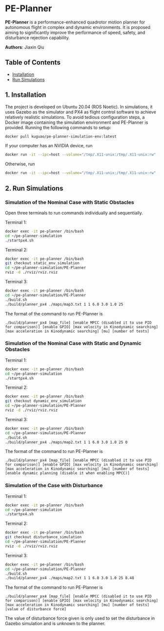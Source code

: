# PE-Planner

**PE-Planner** is a performance-enhanced quadrotor motion planner for autonomous flight in complex and dynamic environments. It is proposed aiming to significantly improve the performance of speed, safety, and disturbance rejection capability.

__Authors__: Jiaxin Qiu

## Table of Contents

* [Installation](#1-installation)
* [Run Simulations](#2-run-simulations)

## 1. Installation
The project is developed on Ubuntu 20.04 (ROS Noetic). In simulations, it uses Gazebo as the simulator and PX4 as flight control software to achieve relatively realistic simulations. To avoid tedious configuration steps, a Docker image containing the simulation environment and PE-Planner is provided. Running the following commands to setup:

```bash
docker pull kuguao/pe-planner-simulation-env:latest
```
If your computer has an NVIDIA device, run
```bash
docker run -it --ipc=host --volume="/tmp/.X11-unix:/tmp/.X11-unix:rw" --gpus all --env="DISPLAY" --env="NVIDIA_DRIVER_CAPABILITIES=all" --env="QT_X11_NO_MITSHM=1" --name="pe-planner" kuguao/pe-planner-simulation-env:latest
```
Otherwise, run
```bash
docker run -it --ipc=host --volume="/tmp/.X11-unix:/tmp/.X11-unix:rw" --env="DISPLAY" --name="pe-planner" kuguao/pe-planner-simulation-env:latest
```

## 2. Run Simulations
### Simulation of the Nominal Case with Static Obstacles
Open three terminals to run commands individually and sequentially.

Terminal 1:
```bash
docker exec -it pe-planner /bin/bash
cd ~/pe-planner-simulation
./startpx4.sh
```
Terminal 2:
```bash
docker exec -it pe-planner /bin/bash
git checkout static_env_simulation
cd ~/pe-planner-simulation/PE-Planner
rviz -d ./rviz/rviz.rviz
```
Terminal 3:
```bash
docker exec -it pe-planner /bin/bash
cd ~/pe-planner-simulation/PE-Planner
./build.sh
./build/planner_px4 ./maps/map3.txt 1 1 6.0 3.0 1.0 25
```
The format of the command to run PE-Planner is 
```
./build/planner_px4 [map_file] [enable MPCC (disabled it to use PID for comparison)] [enable GPIO] [max velocity in Kinodynamic searching] [max acceleration in Kinodynamic searching] [mu] [number of tests]
```

### Simulation of the Nominal Case with Static and Dynamic Obstacles
Terminal 1:
```bash
docker exec -it pe-planner /bin/bash
cd ~/pe-planner-simulation
./startpx4.sh
```
Terminal 2:
```bash
docker exec -it pe-planner /bin/bash
git checkout dynamic_env_simulation
cd ~/pe-planner-simulation/PE-Planner
rviz -d ./rviz/rviz.rviz
```
Terminal 3:
```bash
docker exec -it pe-planner /bin/bash
cd ~/pe-planner-simulation/PE-Planner
./build.sh
./build/planner_px4 ./maps/map2.txt 1 1 6.0 3.0 1.0 25 0
```
The format of the command to run PE-Planner is 
```
./build/planner_px4 [map_file] [enable MPCC (disabled it to use PID for comparison)] [enable GPIO] [max velocity in Kinodynamic searching] [max acceleration in Kinodynamic searching] [mu] [number of tests] [enable dynamic planning (disable it when enabling MPCC)]
```
### Simulation of the Case with Disturbance
Terminal 1:
```bash
docker exec -it pe-planner /bin/bash
cd ~/pe-planner-simulation
./startpx4.sh
```
Terminal 2:
```bash
docker exec -it pe-planner /bin/bash
git checkout disturbance_simulation
cd ~/pe-planner-simulation/PE-Planner
rviz -d ./rviz/rviz.rviz
```
Terminal 3:
```bash
docker exec -it pe-planner /bin/bash
cd ~/pe-planner-simulation/PE-Planner
./build.sh
./build/planner_px4 ./maps/map2.txt 1 1 6.0 3.0 1.0 25 8.48
```
The format of the command to run PE-Planner is 
```
./build/planner_px4 [map_file] [enable MPCC (disabled it to use PID for comparison)] [enable GPIO] [max velocity in Kinodynamic searching] [max acceleration in Kinodynamic searching] [mu] [number of tests] [value of disturbance force]
```
The value of disturbance force given is only used to set the disturbance in Gazebo simulation and is unknown to the planner.
